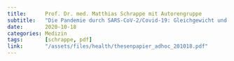 ```yaml
---
title:      Prof. Dr. med. Matthias Schrappe mit Autorengruppe
subtitle:   "Die Pandemie durch SARS-CoV-2/Covid-19: Gleichgewicht und Augenmaß behalten"
date:       2020-10-18
categories: Medizin
tags:       [schrappe, pdf]
link:       "/assets/files/health/thesenpapier_adhoc_201018.pdf"
---
```

